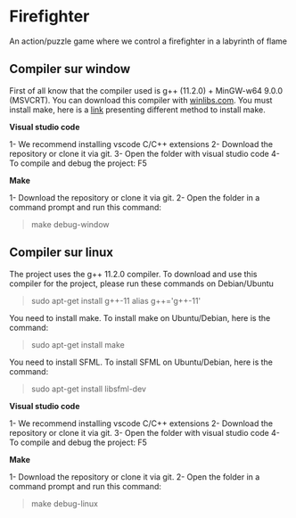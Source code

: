 # Firefighter
An action/puzzle game where we control a firefighter in a labyrinth of flame
## Compiler sur window

First of all know that the compiler used is g++ (11.2.0) + MinGW-w64 9.0.0 (MSVCRT). You can download this compiler with [winlibs.com](https://winlibs.com/).
You must install make, here is a [link](https://stackoverflow.com/questions/32127524/how-to-install-and-use-make-in-windows) presenting different method to install make.

__Visual studio code__

1- We recommend installing vscode C/C++ extensions
2- Download the repository or clone it via git.
3- Open the folder with visual studio code
4- To compile and debug the project: F5

__Make__

1- Download the repository or clone it via git.
2- Open the folder in a command prompt and run this command:
>make debug-window

## Compiler sur linux

The project uses the g++ 11.2.0 compiler. To download and use this compiler for the project, please run these commands on Debian/Ubuntu
>sudo apt-get install g++-11
>alias g++='g++-11'

You need to install make. To install make on Ubuntu/Debian, here is the command:
>sudo apt-get install make

You need to install SFML. To install SFML on Ubuntu/Debian, here is the command:
>sudo apt-get install libsfml-dev

__Visual studio code__

1- We recommend installing vscode C/C++ extensions
2- Download the repository or clone it via git.
3- Open the folder with visual studio code
4- To compile and debug the project: F5

__Make__

1- Download the repository or clone it via git.
2- Open the folder in a command prompt and run this command:
>make debug-linux